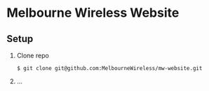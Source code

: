 Melbourne Wireless Website
==========================

Setup
-----
1. Clone repo

    ```
    $ git clone git@github.com:MelbourneWireless/mw-website.git
    ```

2. ...